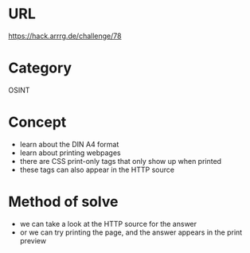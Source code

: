 # URL
https://hack.arrrg.de/challenge/78
# Category
OSINT
# Concept
* learn about the DIN A4 format
* learn about printing webpages
* there are CSS print-only tags that only show up when printed
* these tags can also appear in the HTTP source
# Method of solve
* we can take a look at the HTTP source for the answer
* or we can try printing the page, and the answer appears in the print preview
